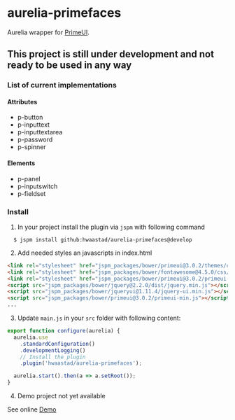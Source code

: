 # aurelia-primefaces

Aurelia wrapper for [PrimeUI](http://www.primefaces.org/primeui/).

## This project is still under development and not ready to be used in any way


### List of current implementations
#### Attributes
* p-button
* p-inputtext
* p-inputtextarea
* p-password
* p-spinner

#### Elements
* p-panel
* p-inputswitch
* p-fieldset

### Install

1. In your project install the plugin via `jspm` with following command

```
  $ jspm install github:hwaastad/aurelia-primefaces@develop
```

2. Add needed styles an javascripts in index.html

  ```html
  <link rel="stylesheet" href="jspm_packages/bower/primeui@3.0.2/themes/cupertino/theme.css">
  <link rel="stylesheet" href="jspm_packages/bower/fontawesome@4.5.0/css/font-awesome.min.css">
  <link rel="stylesheet" href="jspm_packages/bower/primeui@3.0.2/primeui-min.css">
  <script src="jspm_packages/bower/jquery@2.2.0/dist/jquery.min.js"></script>
  <script src="jspm_packages/bower/jqueryui@1.11.4/jquery-ui.min.js"></script>
  <script src="jspm_packages/bower/primeui@3.0.2/primeui-min.js"></script>
  ...
```

3. Update  `main.js` in your `src` folder with following content:

  ```javascript
  export function configure(aurelia) {
    aurelia.use
      .standardConfiguration()
      .developmentLogging()
      // Install the plugin
      .plugin('hwaastad/aurelia-primefaces');

    aurelia.start().then(a => a.setRoot());
  }
   ```
4. Demo project not yet available


See online [Demo](https://github.com/hwaastad/aurelia-primefaces-demo.git)
